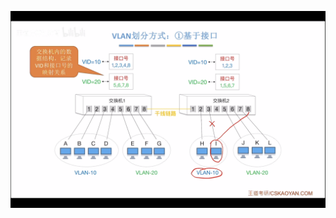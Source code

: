 


![输入图片说明](/imgs/2025-08-02/9VsEeNJpVeTZ96zh.png)
<!--stackedit_data:
eyJoaXN0b3J5IjpbLTE2MzY5MzI5MTIsNDQwOTA1NjE5XX0=
-->